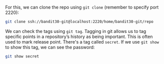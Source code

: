 For this, we can clone the repo using `git clone` (remember to specify port 2220):

```sh
git clone ssh://bandit30-git@localhost:2220/home/bandit30-git/repo
```

We can check the tags using `git tag`. Tagging in git allows us to tag specific points in a repository’s history as being important. This is often used to mark release point. There's a tag called `secret`. If we use `git show` to show this tag, we can see the password:

```sh
git show secret
```